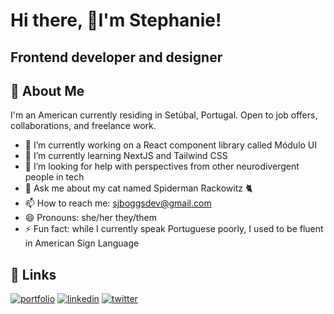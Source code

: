 # Hi there, 🤘I'm Stephanie! 
## Frontend developer and designer
## 🤖 About Me
I'm an American currently residing in Setúbal, Portugal. Open to job offers, collaborations, and freelance work. 
- 🔭 I’m currently working on a React component library called Módulo UI
- 🌱 I’m currently learning NextJS and Tailwind CSS
- 🤔 I’m looking for help with perspectives from other neurodivergent people in tech
- 💬 Ask me about my cat named Spiderman Rackowitz 🐈
- 📫 How to reach me: sjboggsdev@gmail.com
- 😄 Pronouns: she/her they/them
- ⚡ Fun fact: while I currently speak Portuguese poorly, I used to be fluent in American Sign Language
## 🔗 Links
[![portfolio](https://img.shields.io/badge/my_portfolio-000?style=for-the-badge&logo=ko-fi&logoColor=white)](https://www.sjboggs.dev/)
[![linkedin](https://img.shields.io/badge/linkedin-0A66C2?style=for-the-badge&logo=linkedin&logoColor=white)](https://www.linkedin.com/in/stephaniejboggs/)
[![twitter](https://img.shields.io/badge/twitter-1DA1F2?style=for-the-badge&logo=twitter&logoColor=white)](https://twitter.com/BracketBirdy)
